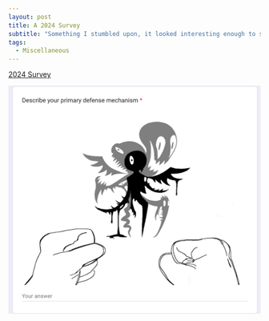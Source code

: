 ```yaml
---
layout: post
title: A 2024 Survey
subtitle: "Something I stumbled upon, it looked interesting enough to save for later"
tags:
  - Miscellaneous
---
```

[2024 Survey](https://docs.google.com/forms/d/e/1FAIpQLSfvUyMtAi0d2O2Xv9cMGOweYP9wK3ViRZglgsO0e2fssG6ZFQ/viewform)

![](../assets/survey_image.png)


